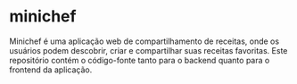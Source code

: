 # minichef
Minichef é uma aplicação web de compartilhamento de receitas, onde os usuários podem descobrir, criar e compartilhar suas receitas favoritas. Este repositório contém o código-fonte tanto para o backend quanto para o frontend da aplicação.
